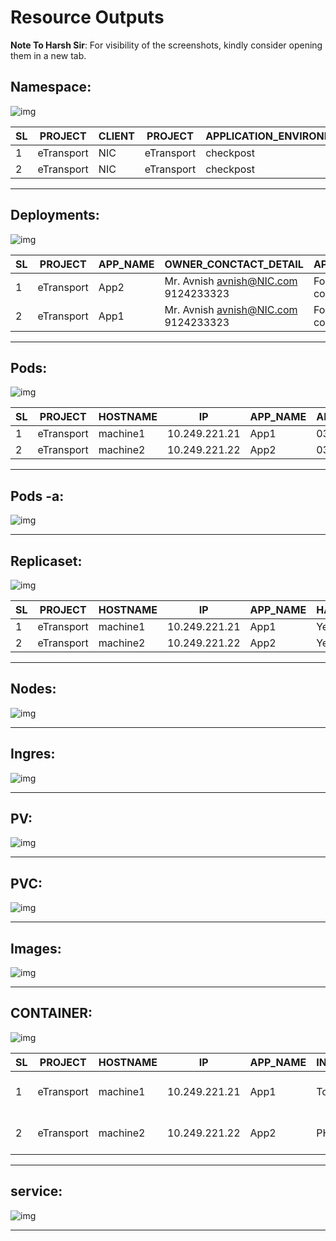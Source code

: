 # Resource Outputs

**Note To Harsh Sir**: For visibility of the screenshots, kindly consider opening them in a new tab.

## Namespace:
![img](https://i.imgur.com/muvBhpd.png)

| SL | PROJECT    | CLIENT | PROJECT    | APPLICATION_ENVIRONMENT | DATA_CENTER | SETUP_ENVIRONMENT |
|----|------------|--------|------------|--------------------------|-------------|-------------------|
| 1  | eTransport | NIC    | eTransport | checkpost                | dc-Delhi    | Staging           |
| 2  | eTransport | NIC    | eTransport | checkpost                | dc-Delhi    | Staging           |

__________________

## Deployments:
![img](https://i.imgur.com/YLuemH3.png)

| SL | PROJECT    | APP_NAME | OWNER_CONCTACT_DETAIL                | APP_DESCRIPTION            | DEPLOYMENT_DOCUMENT | DOCUMENT_PATH                               | DEPLOYMENT_DOCUMENT_TESTED | PUBLIC_URL                  | BACKUP | BACKUP_URL                              | LAST_BACKUP_DATE | BACKUP_TESTED | BACKUP_TESTED_DATE |
|----|------------|----------|--------------------------------------|-----------------------------|----------------------|---------------------------------------------|-----------------------------|-----------------------------|--------|-----------------------------------------|-------------------|----------------|---------------------|
| 1  | eTransport | App2     | Mr. Avnish avnish@NIC.com 9124233323 | For vehicle tax collection | Yes                  | [Readme.md](https://gitlab.com/checkpostApp2/Readme.md/) | No                          | [checkpost.parivahan.gov.in/](https://gitlab.com/checkpostApp2/backup) | Yes    | [backup](https://gitlab.com/checkpostApp2/backup) | 25-09-2023        | Yes            | 23-09-2023          |
| 2  | eTransport | App1     | Mr. Avnish avnish@NIC.com 9124233323 | For vehicle tax collection | Yes                  | [Readme.md](https://gitlab.com/checkpostApp1/Readme.md/) | No                          | [checkpost.parivahan.gov.in/](https://gitlab.com/checkpostApp1/backup) | Yes    | [backup](https://gitlab.com/checkpostApp1/backup) | 22-09-2023        | No             | N/A                 |

_______________

## Pods:
![img](https://i.imgur.com/On0jj66.png)

| SL | PROJECT    | HOSTNAME  | IP            | APP_NAME | APP_LAUNCH_DATE | LAST_APP_VERSION | GIT_REPO_URL                                | APP_PLATFORM  | PROGRAMMING_LANGUAGE | DEPLOYMENT_DEPENDENCIES | DATABASE | LOCAL_DB_NAME |
|----|------------|-----------|---------------|----------|------------------|------------------|---------------------------------------------|---------------|----------------------|-------------------------|----------|---------------|
| 1  | eTransport | machine1  | 10.249.221.21 | App1     | 03-01-2019       | Version_1        | [checkpostApp1](https://gitlab.com/checkpostApp1) | systemd       | Java                 | Tomcat                  | Postgres | vow4          |
| 2  | eTransport | machine2  | 10.249.221.22 | App2     | 03-01-2019       | Version_2        | [checkpostApp2](https://gitlab.com/checkpostApp2) | containerised | php                  | Tomcat                  | Postgres | vow4          |

__________________________


## Pods -a:
![img](https://i.imgur.com/h3ofiOd.png)


_________________

## Replicaset:
![img](https://i.imgur.com/kBE9Uke.png)

| SL | PROJECT    | HOSTNAME  | IP            | APP_NAME | HAPROXY_RUNNING | HAPROXY_PORT | HLB_IP         | PUBLIC_IP    | PUBLIC_URL                  |
|----|------------|-----------|---------------|----------|-----------------|--------------|----------------|--------------|-----------------------------|
| 1  | eTransport | machine1  | 10.249.221.21 | App1     | Yes             | 80           | 10.249.221.116 | 164.100.69.3 | [checkpost.parivahan.gov.in/](#) |
| 2  | eTransport | machine2  | 10.249.221.22 | App2     | Yes             | 80           | 10.249.221.116 | 164.100.69.3 | [checkpost.parivahan.gov.in/](#) |

_________

## Nodes:
![img](https://i.imgur.com/KmHLIeS.png)


_______

## Ingres:
![img](https://i.imgur.com/4xIbDXw.png)


_____________

## PV:
![img](https://i.imgur.com/lIMTEtt.png)


_____________

## PVC:
![img](https://i.imgur.com/UImuooM.png)


____________

## Images:
![img](https://i.imgur.com/1Z7UMvP.png)


_________________

## CONTAINER:
![img](https://i.imgur.com/eckzqUC.png)

| SL | PROJECT    | HOSTNAME | IP            | APP_NAME | INTERPRETER_NAME | INSTANCE_NAME                                           | INSTANCE_PORT           | NAME_OF_DEPLOYMENT_FILE | DEPLOYED_FILE_PATH                                               | LOG_PATH                                                      |
|----|------------|----------|---------------|----------|------------------|---------------------------------------------------------|-------------------------|-------------------------|------------------------------------------------------------------|---------------------------------------------------------------|
| 1  | eTransport | machine1 | 10.249.221.21 | App1     | Tomcat           | tcat_checkpost_8083<br>tcat_checkpost_8084<br>tcat_checkpost_8085 | 8083<br>8084<br>8085    | CheckpostApp1.war       | /u01/tcat_checkpost_8083/webapps/<br>/u01/tcat_checkpost_8084/webapps/<br>/u01/tcat_checkpost_8085/webapps/ | /u01/tcat_checkpost_8083/logs/<br>/u01/tcat_checkpost_8084/logs/<br>/u01/tcat_checkpost_8085/logs/ |
| 2  | eTransport | machine2 | 10.249.221.22 | App2     | PHP              | tcat_checkpost_8083<br>tcat_checkpost_8084<br>tcat_checkpost_8085 | 8083<br>8084<br>8085    | CheckpostApp2.war       | /u01/tcat_checkpost_8083/webapps<br>/u01/tcat_checkpost_8084/webapps<br>/u01/tcat_checkpost_8085/webapps | /u01/tcat_checkpost_8083/logs<br>/u01/tcat_checkpost_8084/logs<br>/u01/tcat_checkpost_8085/logs |

________________________________

## service:
![img](https://i.imgur.com/yYgEF6u.png)

___________________________________
